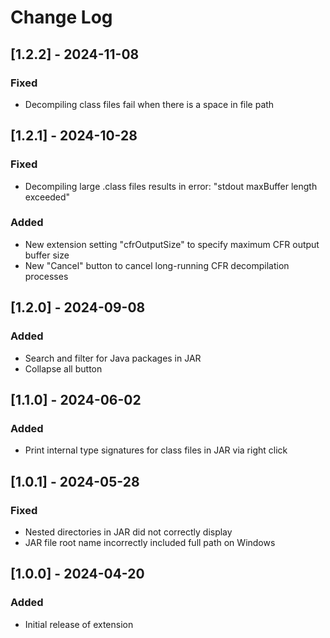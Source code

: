 # Change Log

## [1.2.2] - 2024-11-08

### Fixed
- Decompiling class files fail when there is a space in file path

## [1.2.1] - 2024-10-28

### Fixed
- Decompiling large .class files results in error: "stdout maxBuffer length exceeded"

### Added
- New extension setting "cfrOutputSize" to specify maximum CFR output buffer size
- New "Cancel" button to cancel long-running CFR decompilation processes

## [1.2.0] - 2024-09-08

### Added
- Search and filter for Java packages in JAR
- Collapse all button

## [1.1.0] - 2024-06-02

### Added
- Print internal type signatures for class files in JAR via right click

## [1.0.1] - 2024-05-28

### Fixed
- Nested directories in JAR did not correctly display 
- JAR file root name incorrectly included full path on Windows

## [1.0.0] - 2024-04-20

### Added
- Initial release of extension